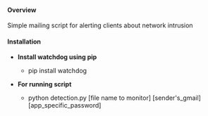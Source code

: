 #### Overview 
Simple mailing script for alerting clients about network intrusion
#### Installation
- **Install watchdog using pip**
    - pip install watchdog

- **For running script**
    - python detection.py [file name to monitor] [sender's_gmail] [app_specific_password]
